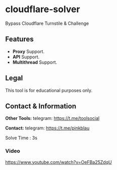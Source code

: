 # cloudflare-solver
Bypass Cloudflare Turnstile &amp; Challenge



## Features
- **Proxy** Support.
- **API** Support.
- **Multithread** Support.

## Legal
This tool is for educational purposes only.

## Contact & Information
**Other Tools:** telegram: https://t.me/toolsocial

**Contact:** telegram: https://t.me/pinkblau

Solve Time : 3s

### Video

https://www.youtube.com/watch?v=OeFBa25ZdqU
